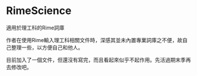 # RimeScience
適用於理工科的Rime詞庫

作者在使用Rime輸入理工科相關文件時，深感其並未內置專業詞庫之不便，故自己整理一些，以方便自己和他人。

目前加入了一個文件，但還沒有寫完，而且看起來似乎不起作用。先活過期末季再去修改吧。